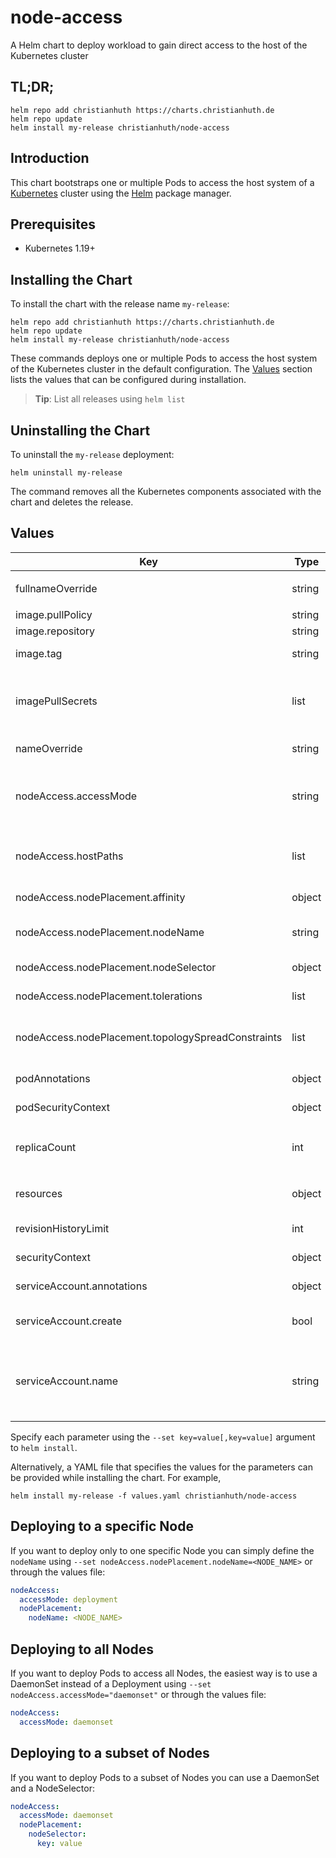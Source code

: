 # node-access

A Helm chart to deploy workload to gain direct access to the host of the Kubernetes cluster

## TL;DR;

```console
helm repo add christianhuth https://charts.christianhuth.de
helm repo update
helm install my-release christianhuth/node-access
```

## Introduction

This chart bootstraps one or multiple Pods to access the host system of a [Kubernetes](http://kubernetes.io) cluster using the [Helm](https://helm.sh) package manager.

## Prerequisites

- Kubernetes 1.19+

## Installing the Chart

To install the chart with the release name `my-release`:

```console
helm repo add christianhuth https://charts.christianhuth.de
helm repo update
helm install my-release christianhuth/node-access
```

These commands deploys one or multiple Pods to access the host system of the Kubernetes cluster in the default configuration. The [Values](#values) section lists the values that can be configured during installation.

> **Tip**: List all releases using `helm list`

## Uninstalling the Chart

To uninstall the `my-release` deployment:

```console
helm uninstall my-release
```

The command removes all the Kubernetes components associated with the chart and deletes the release.

## Values

| Key | Type | Default | Description |
|-----|------|---------|-------------|
| fullnameOverride | string | `""` | String to fully override `"node-access.fullname"` |
| image.pullPolicy | string | `"Always"` | image pull policy |
| image.repository | string | `"busybox"` | image repository |
| image.tag | string | `"1.36.1"` | Overrides the image tag |
| imagePullSecrets | list | `[]` | If defined, uses a Secret to pull an image from a private Docker registry or repository. |
| nameOverride | string | `""` | Provide a name in place of `node-access` |
| nodeAccess.accessMode | string | `"deployment"` | How to deploy the Pods to access the host system: daemonset or deployment |
| nodeAccess.hostPaths | list | `[]` | List of additional paths on the host that should be mounted into the container |
| nodeAccess.nodePlacement.affinity | object | `{}` | Affinity settings for pod assignment |
| nodeAccess.nodePlacement.nodeName | string | `""` | Request to schedule this pod onto a specific node |
| nodeAccess.nodePlacement.nodeSelector | object | `{}` | Node labels for pod assignment |
| nodeAccess.nodePlacement.tolerations | list | `[]` | Toleration labels for pod assignment |
| nodeAccess.nodePlacement.topologySpreadConstraints | list | `[]` | how a group of pods ought to spread across topology domains |
| podAnnotations | object | `{}` | Annotations to be added to the pods |
| podSecurityContext | object | see [values.yaml](./values.yaml) | pod-level security context |
| replicaCount | int | `1` | Number of replicas. Only used if `accessNode.accessMode` equals `deployment` |
| resources | object | see [values.yaml](./values.yaml) | Resource limits and requests for the controller pods. |
| revisionHistoryLimit | int | `10` | The number of old ReplicaSets to retain |
| securityContext | object | see [values.yaml](./values.yaml) | container-level security context |
| serviceAccount.annotations | object | `{}` | Annotations to add to the service account |
| serviceAccount.create | bool | `true` | Specifies whether a service account should be created |
| serviceAccount.name | string | `""` | The name of the service account to use. If not set and create is true, a name is generated using the fullname template |

Specify each parameter using the `--set key=value[,key=value]` argument to `helm install`.

Alternatively, a YAML file that specifies the values for the parameters can be provided while installing the chart. For example,

```console
helm install my-release -f values.yaml christianhuth/node-access
```

## Deploying to a specific Node

If you want to deploy only to one specific Node you can simply define the `nodeName` using `--set nodeAccess.nodePlacement.nodeName=<NODE_NAME>` or through the values file:

```yaml
nodeAccess:
  accessMode: deployment
  nodePlacement:
    nodeName: <NODE_NAME>
```

## Deploying to all Nodes

If you want to deploy Pods to access all Nodes, the easiest way is to use a DaemonSet instead of a Deployment using `--set nodeAccess.accessMode="daemonset"` or through the values file:

```yaml
nodeAccess:
  accessMode: daemonset
```

## Deploying to a subset of Nodes

If you want to deploy Pods to a subset of Nodes you can use a DaemonSet and a NodeSelector:

```yaml
nodeAccess:
  accessMode: daemonset
  nodePlacement:
    nodeSelector:
      key: value
```
